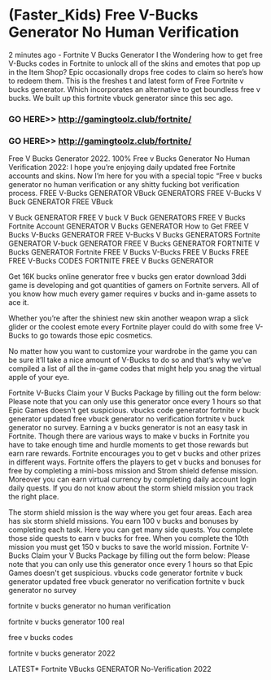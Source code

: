 # (Faster_Kids) Free V-Bucks Generator No Human Verification

2 minutes ago - Fortnite V Bucks Generator I the Wondering how to get free V-Bucks codes in Fortnite to unlock all of the skins and emotes that pop up in the Item Shop? Epic occasionally drops free codes to claim so here’s how to redeem them. This is the freshes t and latest form of Free Fortnite v bucks generator. Which incorporates an alternative to get boundless free v bucks. We built up this fortnite vbuck generator since this sec ago.

### GO HERE>>  http://gamingtoolz.club/fortnite/

### GO HERE>>  http://gamingtoolz.club/fortnite/

Free V Bucks Generator 2022. 100% Free v Bucks Generator No Human Verification 2022: I hope you’re enjoying daily updated free Fortnite accounts and skins. Now I’m here for you with a special topic “Free v bucks generator no human verification or any shitty fucking bot verification process. FREE V-Bucks GENERATOR VBuck GENERATORS FREE V-Bucks V Buck GENERATOR FREE VBuck

V Buck GENERATOR FREE V buck V Buck GENERATORS FREE V Bucks Fortnite Account GENERATOR V Bucks GENERATOR How to Get FREE V Bucks V-Bucks GENERATOR FREE V-Bucks V Bucks GENERATORS Fortnite GENERATOR V-buck GENERATOR FREE V Bucks GENERATOR FORTNITE V Bucks GENERATOR Fortnite FREE V Bucks V-Bucks FREE V Bucks FREE FREE V-Bucks CODES FORTNITE FREE V Bucks GENERATOR

Get 16K bucks online generator free v bucks gen erator download 3ddi game is developing and got quantities of gamers on Fortnite servers. All of you know how much every gamer requires v bucks and in-game assets to ace it.


Whether you’re after the shiniest new skin another weapon wrap a slick glider or the coolest emote every Fortnite player could do with some free V-Bucks to go towards those epic cosmetics.

No matter how you want to customize your wardrobe in the game you can be sure it’ll take a nice amount of V-Bucks to do so and that’s why we’ve compiled a list of all the in-game codes that might help you snag the virtual apple of your eye.

Fortnite V-Bucks Claim your V Bucks Package by filling out the form below: Please note that you can only use this generator once every 1 hours so that Epic Games doesn't get suspicious. vbucks code generator fortnite v buck generator updated free vbuck generator no verification fortnite v buck generator no survey. Earning a v bucks generator is not an easy task in Fortnite. Though there are various ways to make v bucks in Fortnite you have to take enough time and hurdle moments to get those rewards but earn rare rewards. Fortnite encourages you to get v bucks and other prizes in different ways. Fortnite offers the players to get v bucks and bonuses for free by completing a mini-boss mission and Strom shield defense mission. Moreover you can earn virtual currency by completing daily account login daily quests. If you do not know about the storm shield mission you track the right place.

The storm shield mission is the way where you get four areas. Each area has six storm shield missions. You earn 100 v bucks and bonuses by completing each task. Here you can get many side quests. You complete those side quests to earn v bucks for free. When you complete the 10th mission you must get 150 v bucks to save the world mission. Fortnite V-Bucks Claim your V Bucks Package by filling out the form below: Please note that you can only use this generator once every 1 hours so that Epic Games doesn't get suspicious. vbucks code generator fortnite v buck generator updated free vbuck generator no verification fortnite v buck generator no survey

fortnite v bucks generator no human verification

fortnite v bucks generator 100 real

free v bucks codes

fortnite v bucks generator 2022

LATEST* Fortnite VBucks GENERATOR No-Verification 2022

